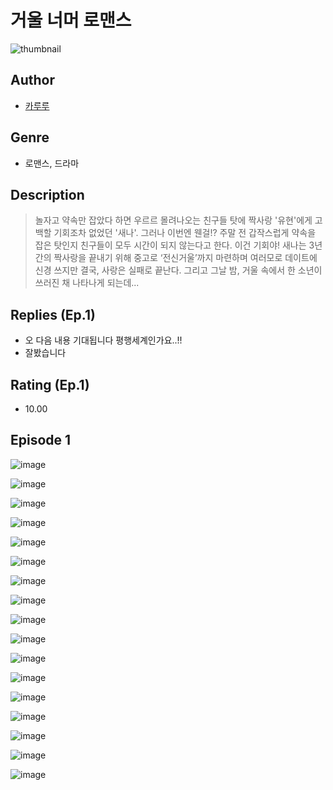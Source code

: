 # 거울 너머 로맨스
![thumbnail](https://image-comic.pstatic.net/user_contents_data/challenge_comic/2023/05/25/359251/upload_7377516745385391204_480x623.jpeg)

## Author
- [카루루](https://comic.naver.com/artistTitle?id=359251)

## Genre
- 로맨스, 드라마

## Description
> 놀자고 약속만 잡았다 하면 우르르 몰려나오는 친구들 탓에 짝사랑 '유현'에게 고백할 기회조차 없었던 '새나'. 그러나 이번엔 웬걸!? 주말 전 갑작스럽게 약속을 잡은 탓인지 친구들이 모두 시간이 되지 않는다고 한다. 이건 기회야! 새나는 3년간의 짝사랑을 끝내기 위해 중고로 ‘전신거울’까지 마련하며 여러모로 데이트에 신경 쓰지만 결국, 사랑은 실패로 끝난다. 그리고 그날 밤, 거울 속에서 한 소년이 쓰러진 채 나타나게 되는데...

## Replies (Ep.1)
- 오 다음 내용 기대됩니다 평행세계인가요..!!
- 잘봤습니다

## Rating (Ep.1)
- 10.00

## Episode 1
![image](https://image-comic.pstatic.net/user_contents_data/challenge_comic/2023/05/25/359251/upload_3905010341933823846.jpeg)

![image](https://image-comic.pstatic.net/user_contents_data/challenge_comic/2023/05/25/359251/upload_7161063380859760995.jpeg)

![image](https://image-comic.pstatic.net/user_contents_data/challenge_comic/2023/05/25/359251/upload_3544677269571134565.jpeg)

![image](https://image-comic.pstatic.net/user_contents_data/challenge_comic/2023/05/25/359251/upload_3834873586123158579.jpeg)

![image](https://image-comic.pstatic.net/user_contents_data/challenge_comic/2023/05/25/359251/upload_3691043377734105395.jpeg)

![image](https://image-comic.pstatic.net/user_contents_data/challenge_comic/2023/05/25/359251/upload_7305740621190279219.jpeg)

![image](https://image-comic.pstatic.net/user_contents_data/challenge_comic/2023/05/25/359251/upload_3918468548220237873.jpeg)

![image](https://image-comic.pstatic.net/user_contents_data/challenge_comic/2023/05/25/359251/upload_7077795158449808738.jpeg)

![image](https://image-comic.pstatic.net/user_contents_data/challenge_comic/2023/05/25/359251/upload_7149240324477498166.jpeg)

![image](https://image-comic.pstatic.net/user_contents_data/challenge_comic/2023/05/25/359251/upload_4122312514974278710.jpeg)

![image](https://image-comic.pstatic.net/user_contents_data/challenge_comic/2023/05/25/359251/upload_7004001640951985506.jpeg)

![image](https://image-comic.pstatic.net/user_contents_data/challenge_comic/2023/05/25/359251/upload_3472386798098068018.jpeg)

![image](https://image-comic.pstatic.net/user_contents_data/challenge_comic/2023/05/25/359251/upload_7363719887974381625.jpeg)

![image](https://image-comic.pstatic.net/user_contents_data/challenge_comic/2023/05/25/359251/upload_3761127331169907558.jpeg)

![image](https://image-comic.pstatic.net/user_contents_data/challenge_comic/2023/05/25/359251/upload_3846693318082716513.jpeg)

![image](https://image-comic.pstatic.net/user_contents_data/challenge_comic/2023/05/25/359251/upload_7005177912134809188.jpeg)

![image](https://image-comic.pstatic.net/user_contents_data/challenge_comic/2023/05/25/359251/upload_7221863277103834418.jpeg)
